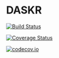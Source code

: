 # DASKR

[![Build Status](https://travis-ci.org/tshort/DASKR.jl.svg?branch=master)](https://travis-ci.org/tshort/DASKR.jl)

[![Coverage Status](https://coveralls.io/repos/tshort/DASKR.jl/badge.svg?branch=master&service=github)](https://coveralls.io/github/tshort/DASKR.jl?branch=master)

[![codecov.io](http://codecov.io/github/tshort/DASKR.jl/coverage.svg?branch=master)](http://codecov.io/github/tshort/DASKR.jl?branch=master)
